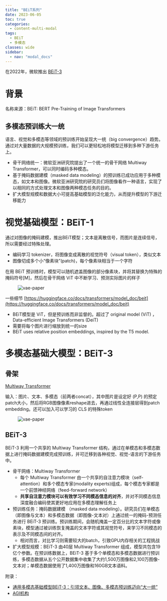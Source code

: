 ```yaml
---
title: "BEiT系列"
date: 2023-06-05
toc: true
categories:
  - content-multi-modal
tags:
  - BEiT
  - 多模态
classes: wide
sidebar:
  - nav: "modal_docs"
---
```


在2022年，微软推出 [BEiT-3](https://arxiv.org/abs/2208.10442)

# 背景

名称来源：BEiT: BERT Pre-Training of Image Transformers

## 多模态预训练大一统
语言、视觉和多模态等领域的预训练开始呈现大一统（big convergence）趋势。通过对大量数据的大规模预训练，我们可以更轻松地将模型迁移到多种下游任务上。
- 骨干网络统一：微软亚洲研究院提出了一个统一的骨干网络 Multiway Transformer，可以同时编码多种模态。
- 基于掩码数据建模（masked data modeling）的预训练已成功应用于多种模态，如文本和图像。微软亚洲研究院的研究员们将图像看作一种语言，实现了以相同的方式处理文本和图像两种模态任务的目的。
- 扩大模型规模和数据大小可提高基础模型的泛化能力，从而提升模型的下游迁移能力

# 视觉基础模型：BEiT-1

通过对图像的掩码建模，推出BEiT模型；文本是离散信号，而图片是连续信号，所以需要经过特殊处理。

- 编码学习 tokenizer，将图像变成离散的视觉符号（visual token），类似文本
- 图像切成多个小“像素块”(patch)，每个像素块相当于一个字符

在用 BEiT 预训练时，模型可以随机遮盖图像的部分像素块，并将其替换为特殊的掩码符号[M]，然后在骨干网络 ViT 中不断学习、预测实际图片的样子

<figure>
  <img src="{{ '/assets/images/beit1.png' | relative_url }}" alt="vae-paper"  class="center" style="max-height:600px; max-width:600px">
</figure>

一些细节 [https://huggingface.co/docs/transformers/model_doc/beit](https://huggingface.co/docs/transformers/model_doc/beit)
- BEiT模型是 ViT，但是预训练而非监督的。超过了  original model (ViT) ， Data-efficient Image Transformers (DeiT)
- 需要将每个图片进行缩放到统一的size
- BEiT uses relative position embeddings, inspired by the T5 model.


# 多模态基础大模型：BEiT-3

## 骨架

[Multiway Transformer](https://arxiv.org/abs/2111.02358)

输入：图片、文本、多模态（前两者concat），其中图片是设定好 (P,P) 的预定patch大小，然后将RGB图像像素reshape进去，再通过线性全连接层得到patch embedding。还可以加入可以学习的 CLS 的特殊token

<figure>
  <img src="{{ '/assets/images/multiway-transformer-inputshape.png' | relative_url }}" alt="vae-paper"  class="center" style="max-height:600px; max-width:600px">
</figure>

## BEiT-3

BEiT-3 利用一个共享的 Multiway Transformer 结构，通过在单模态和多模态数据上进行掩码数据建模完成预训练，并可迁移到各种视觉、视觉-语言的下游任务中。

- 骨干网络：Multiway Transformer
  - 每个 Multiway Transformer 由一个共享的自注意力模块（self-attention）和多个模态专家(modality experts)组成，每个模态专家都是一个前馈神经网络（feed-forward network） 
  - **共享自注意力模块可以有效学习不同模态信息的对齐**，并对不同模态信息深度融合编码使其更好地应用在多模态理解任务上
- 预训练任务：掩码数据建模 （masked data modeling）。研究员们在单模态（即图像与文本）和多模态数据（即图像-文本对）上通过统一的掩码-预测任务进行 BEiT-3 预训练。预训练期间，会随机掩盖一定百分比的文本字符或像素块，模型通过被训练恢复掩盖的文本字符或其视觉符号，来学习不同模态的表示及不同模态间的对齐。
  - 相对而言，对比学习则需要较大的batch，引致GPU内存相关的工程挑战
- 扩大模型规模：BEiT-3 由40层 Multiway Transformer 组成，模型共包含19亿个参数。在预训练数据上，BEiT-3 基于多个单模态和多模态数据进行预训练，多模态数据从五个公开数据集中收集了大约1,500万图像和2,100万图像-文本对；单模态数据使用了1,400万图像和160GB文本语料。

附录：
- [通用多模态基础模型BEiT-3：引领文本、图像、多模态预训练迈向“大一统”](https://www.msra.cn/zh-cn/news/features/beit-3)
- [AGI机构](https://thegenerality.com/agi/about.html)
